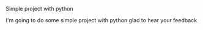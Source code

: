 Simple project with python

I'm going to do some simple project with python glad to hear your feedback
